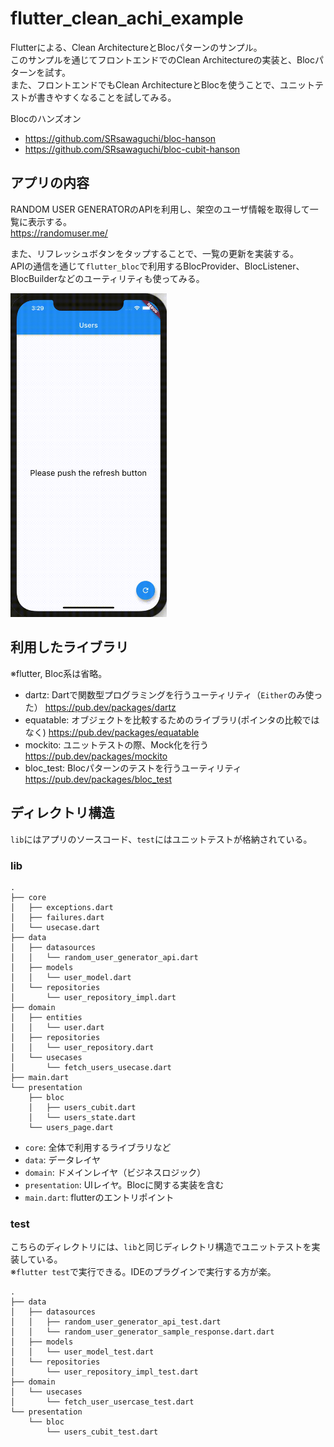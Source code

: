 # flutter_clean_achi_example
Flutterによる、Clean ArchitectureとBlocパターンのサンプル。  
このサンプルを通じてフロントエンドでのClean Architectureの実装と、Blocパターンを試す。  
また、フロントエンドでもClean ArchitectureとBlocを使うことで、ユニットテストが書きやすくなることを試してみる。  

Blocのハンズオン
- https://github.com/SRsawaguchi/bloc-hanson
- https://github.com/SRsawaguchi/bloc-cubit-hanson

## アプリの内容
RANDOM USER GENERATORのAPIを利用し、架空のユーザ情報を取得して一覧に表示する。  
https://randomuser.me/  

また、リフレッシュボタンをタップすることで、一覧の更新を実装する。  
APIの通信を通じて`flutter_bloc`で利用するBlocProvider、BlocListener、BlocBuilderなどのユーティリティも使ってみる。  

<img src="./docs/app_movie.gif" width="250">

## 利用したライブラリ
※flutter, Bloc系は省略。  

- dartz: Dartで関数型プログラミングを行うユーティリティ（`Either`のみ使った） https://pub.dev/packages/dartz
- equatable: オブジェクトを比較するためのライブラリ(ポインタの比較ではなく) https://pub.dev/packages/equatable
- mockito: ユニットテストの際、Mock化を行う https://pub.dev/packages/mockito
- bloc_test: Blocパターンのテストを行うユーティリティ https://pub.dev/packages/bloc_test

## ディレクトリ構造
`lib`にはアプリのソースコード、`test`にはユニットテストが格納されている。  

### lib
```
.
├── core
│   ├── exceptions.dart
│   ├── failures.dart
│   └── usecase.dart
├── data
│   ├── datasources
│   │   └── random_user_generator_api.dart
│   ├── models
│   │   └── user_model.dart
│   └── repositories
│       └── user_repository_impl.dart
├── domain
│   ├── entities
│   │   └── user.dart
│   ├── repositories
│   │   └── user_repository.dart
│   └── usecases
│       └── fetch_users_usecase.dart
├── main.dart
└── presentation
    ├── bloc
    │   ├── users_cubit.dart
    │   └── users_state.dart
    └── users_page.dart
```

- `core`: 全体で利用するライブラリなど
- `data`: データレイヤ
- `domain`: ドメインレイヤ（ビジネスロジック）
- `presentation`: UIレイヤ。Blocに関する実装を含む
- `main.dart`: flutterのエントリポイント

### test
こちらのディレクトリには、`lib`と同じディレクトリ構造でユニットテストを実装している。  
※`flutter test`で実行できる。IDEのプラグインで実行する方が楽。  

```
.
├── data
│   ├── datasources
│   │   ├── random_user_generator_api_test.dart
│   │   └── random_user_generator_sample_response.dart.dart
│   ├── models
│   │   └── user_model_test.dart
│   └── repositories
│       └── user_repository_impl_test.dart
├── domain
│   └── usecases
│       └── fetch_user_usercase_test.dart
└── presentation
    └── bloc
        └── users_cubit_test.dart
```
